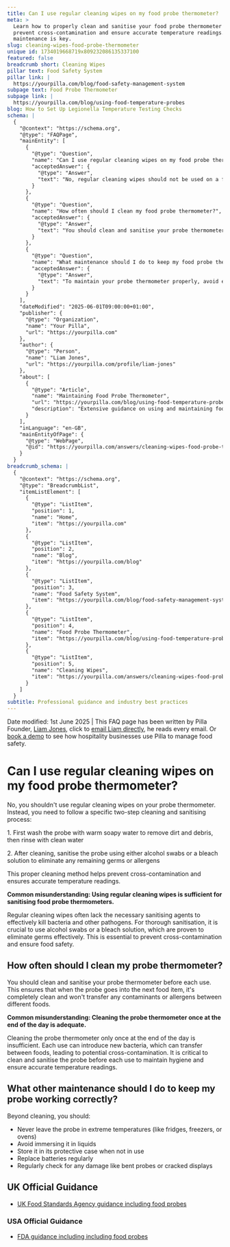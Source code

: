 ```yaml
---
title: Can I use regular cleaning wipes on my food probe thermometer?
meta: >
  Learn how to properly clean and sanitise your food probe thermometer to
  prevent cross-contamination and ensure accurate temperature readings. Regular
  maintenance is key.
slug: cleaning-wipes-food-probe-thermometer
unique id: 1734019668719x809232086135337100
featured: false
breadcrumb short: Cleaning Wipes
pillar text: Food Safety System
pillar link: |
  https://yourpilla.com/blog/food-safety-management-system
subpage text: Food Probe Thermometer
subpage link: |
  https://yourpilla.com/blog/using-food-temperature-probes
blog: How to Set Up Legionella Temperature Testing Checks
schema: |
  {
    "@context": "https://schema.org",
    "@type": "FAQPage",
    "mainEntity": [
      {
        "@type": "Question",
        "name": "Can I use regular cleaning wipes on my food probe thermometer?",
        "acceptedAnswer": {
          "@type": "Answer",
          "text": "No, regular cleaning wipes should not be used on a food probe thermometer. Proper cleaning involves a two-step process: Firstly, wash the probe with warm soapy water to remove dirt and debris, then rinse with clean water. Secondly, sanitise the probe with either alcohol swabs or a bleach solution to eliminate any remaining germs or allergens. This method is vital to prevent cross-contamination and ensure accurate temperature readings."
        }
      },
      {
        "@type": "Question",
        "name": "How often should I clean my food probe thermometer?",
        "acceptedAnswer": {
          "@type": "Answer",
          "text": "You should clean and sanitise your probe thermometer before each use. This practice ensures the probe is completely clean and free of contaminants or allergens before it comes into contact with the next food item, preventing any potential cross-contamination."
        }
      },
      {
        "@type": "Question",
        "name": "What maintenance should I do to keep my food probe thermometerworking correctly?",
        "acceptedAnswer": {
          "@type": "Answer",
          "text": "To maintain your probe thermometer properly, avoid exposing it to extreme temperatures, such as leaving it inside fridges, freezers, or ovens. Also, do not immerse the probe in liquids. Always store the probe in its protective case when not in use, replace batteries regularly, and regularly check for damages like bent probes or cracked displays."
        }
      }
    ],
    "dateModified": "2025-06-01T09:00:00+01:00",
    "publisher": {
      "@type": "Organization",
      "name": "Your Pilla",
      "url": "https://yourpilla.com"
    },
    "author": {
      "@type": "Person",
      "name": "Liam Jones",
      "url": "https://yourpilla.com/profile/liam-jones"
    },
    "about": [
      {
        "@type": "Article",
        "name": "Maintaining Food Probe Thermometer",
        "url": "https://yourpilla.com/blog/using-food-temperature-probes",
        "description": "Extensive guidance on using and maintaining food probe thermometers for safety and compliance in food handling."
      }
    ],
    "inLanguage": "en-GB",
    "mainEntityOfPage": {
      "@type": "WebPage",
      "@id": "https://yourpilla.com/answers/cleaning-wipes-food-probe-thermometer"
    }
  }
breadcrumb_schema: |
  {
    "@context": "https://schema.org",
    "@type": "BreadcrumbList",
    "itemListElement": [
      {
        "@type": "ListItem",
        "position": 1,
        "name": "Home",
        "item": "https://yourpilla.com"
      },
      {
        "@type": "ListItem",
        "position": 2,
        "name": "Blog",
        "item": "https://yourpilla.com/blog"
      },
      {
        "@type": "ListItem",
        "position": 3,
        "name": "Food Safety System",
        "item": "https://yourpilla.com/blog/food-safety-management-system"
      },
      {
        "@type": "ListItem",
        "position": 4,
        "name": "Food Probe Thermometer",
        "item": "https://yourpilla.com/blog/using-food-temperature-probes"
      },
      {
        "@type": "ListItem",
        "position": 5,
        "name": "Cleaning Wipes",
        "item": "https://yourpilla.com/answers/cleaning-wipes-food-probe-thermometer"
      }
    ]
  }
subtitle: Professional guidance and industry best practices
---
```


Date modified: 1st June 2025 | This FAQ page has been written by Pilla Founder, [Liam Jones](https://yourpilla.com/profile/liam-jones), click to [email Liam directly](https://mailto:liam@yourpilla.com/), he reads every email. Or [book a demo](https://calendly.com/pilla/demo) to see how hospitality businesses use Pilla to manage food safety.

# Can I use regular cleaning wipes on my food probe thermometer?

No, you shouldn't use regular cleaning wipes on your probe thermometer. Instead, you need to follow a specific two-step cleaning and sanitising process:

1\. First wash the probe with warm soapy water to remove dirt and debris, then rinse with clean water

2\. After cleaning, sanitise the probe using either alcohol swabs or a bleach solution to eliminate any remaining germs or allergens

This proper cleaning method helps prevent cross-contamination and ensures accurate temperature readings.

**Common misunderstanding: Using regular cleaning wipes is sufficient for sanitising food probe thermometers.**

Regular cleaning wipes often lack the necessary sanitising agents to effectively kill bacteria and other pathogens. For thorough sanitisation, it is crucial to use alcohol swabs or a bleach solution, which are proven to eliminate germs effectively. This is essential to prevent cross-contamination and ensure food safety.

## How often should I clean my probe thermometer?

You should clean and sanitise your probe thermometer before each use. This ensures that when the probe goes into the next food item, it's completely clean and won't transfer any contaminants or allergens between different foods.

**Common misunderstanding: Cleaning the probe thermometer once at the end of the day is adequate.**

Cleaning the probe thermometer only once at the end of the day is insufficient. Each use can introduce new bacteria, which can transfer between foods, leading to potential cross-contamination. It is critical to clean and sanitise the probe before each use to maintain hygiene and ensure accurate temperature readings.

## What other maintenance should I do to keep my probe working correctly?

Beyond cleaning, you should:

-   Never leave the probe in extreme temperatures (like fridges, freezers, or ovens)
-   Avoid immersing it in liquids
-   Store it in its protective case when not in use
-   Replace batteries regularly
-   Regularly check for any damage like bent probes or cracked displays

## UK Official Guidance

-   [UK Food Standards Agency guidance including food probes](https://www.food.gov.uk/safety-hygiene/cooking-your-food)

### USA Official Guidance

-   [FDA guidance including including food probes](https://www.fda.gov/food/buy-store-serve-safe-food/refrigerator-thermometers-cold-facts-about-food-safety?utm_source=chatgpt.com)
